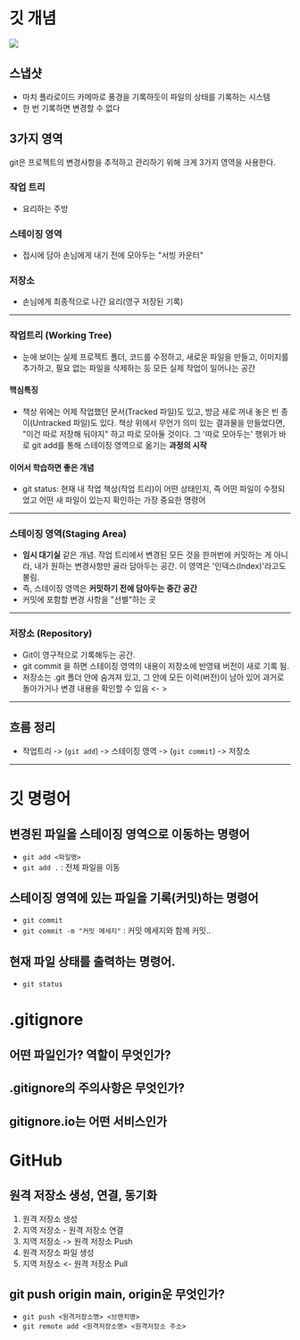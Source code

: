 # 깃 개념

![](https://encrypted-tbn0.gstatic.com/images?q=tbn:ANd9GcT2aRJR6dWUGsjhkUzKkGp-3787npBEJcJblg&s)

## 스냅샷
- 마치 폴라로이드 카메마로 풍경을 기록하듯이 파일의 상태를 기록하는 시스템
- 한 번 기록하면 변경할 수 없다

## 3가지 영역
git은 프로젝트의 변경사항을 추적하고 관리하기 위해 크게 3가지 영역을 사용한다.

### 작업 트리
- 요리하는 주방

### 스테이징 영역
- 접시에 담아 손님에게 내기 전에 모아두는 "서빙 카운터"

### 저장소
- 손님에게 최종적으로 나간 요리(영구 저장된 기록)

---

### 작업트리 (Working Tree)
- 눈에 보이는 실제 프로젝트 폴더, 코드를 수정하고, 새로운 파일을 만들고, 이미지를 추가하고, 필요 없는 파일을 삭제하는 등 모든 실제 작업이 일어나는 공간

#### 핵심특징
- 책상 위에는 어제 작업했던 문서(Tracked 파일)도 있고, 방금 새로 꺼내 놓은 빈 종이(Untracked 파일)도 있다. 책상 위에서 무언가 의미 있는 결과물을 만들었다면, "이건 따로 저장해 둬야지" 하고 따로 모아둘 것이다. 그 '따로 모아두는' 행위가 바로 git add를 통해 스테이징 영역으로 옮기는 **과정의 시작**

#### 이어서 학습하면 좋은 개념
- git status: 현재 내 작업 책상(작업 트리)이 어떤 상태인지, 즉 어떤 파일이 수정되었고 어떤 새 파일이 있는지 확인하는 가장 중요한 명령어

---

### 스테이징 영역(Staging Area)
- **임시 대기실** 같은 개념. 작업 트리에서 변경된 모든 것을 한꺼번에 커밋하는 게 아니라, 내가 원하는 변경사항만 골라 담아두는 공간. 이 영역은 '인덱스(Index)'라고도 불림.
- 즉, 스테이징 영역은 **커밋하기 전에 담아두는 중간 공간**
- 커밋에 포함할 변경 사항을 "선별"하는 곳

---

### 저장소 (Repository)
- Git이 영구적으로 기록해두는 공간.
- git commit 을 하면 스테이징 영역의 내용이 저장소에 반영돼 버전이 새로 기록 됨.
- 저장소는 .git 폴더 안에 숨겨져 있고, 그 안에 모든 이력(버전)이 남아 있어 과거로 돌아가거나 변경 내용을 확인할 수 있음 <- >

---

## 흐름 정리

- 작업트리 -> (`git add`) -> 스테이징 영역 -> (`git commit`) -> 저장소

---

# 깃 명령어

## 변경된 파일을 스테이징 영역으로 이동하는 명령어
- `git add <파일명>`
- `git add .` : 전체 파일을 이동

## 스테이징 영역에 있는 파일을 기록(커밋)하는 명령어
- `git commit`
- `git commit -m "커밋 메세지"` : 커밋 메세지와 함께 커밋..

## 현재 파일 상태를 출력하는 명령어.
- `git status`

# .gitignore

## 어떤 파일인가? 역할이 무엇인가?

## .gitignore의 주의사항은 무엇인가?

## gitignore.io는 어떤 서비스인가

# GitHub

## 원격 저장소 생성, 연결, 동기화
1. 원격 저장소 생성
2. 지역 저장소 - 원격 저장소 연결
3. 지역 저장소 -> 원격 저장소 Push
4. 원격 저장소 파일 생성
5. 지역 저장소 <- 원격 저장소 Pull

## git push origin main, origin운 무엇인가?
- `git push <원격저장소명> <브랜치명>`
- `git remote add <원격저장소명> <원격저장소 주소>`